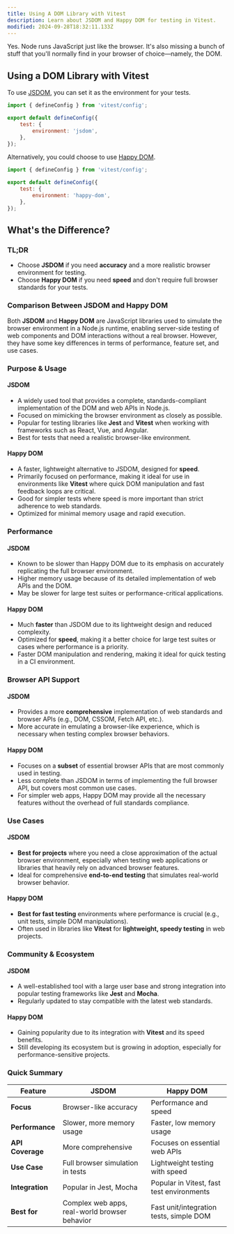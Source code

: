 ```yaml
---
title: Using A DOM Library with Vitest
description: Learn about JSDOM and Happy DOM for testing in Vitest.
modified: 2024-09-28T18:32:11.133Z
---
```


Yes. Node runs JavaScript just like the browser. It's also missing a bunch of stuff that you'll normally find in your browser of choice—namely, the DOM.

## Using a DOM Library with Vitest

To use [JSDOM](https://www.npmjs.com/package/jsdom), you can set it as the environment for your tests.

```js
import { defineConfig } from 'vitest/config';

export default defineConfig({
	test: {
		environment: 'jsdom',
	},
});
```

Alternatively, you could choose to use [Happy DOM](https://www.npmjs.com/package/happy-dom).

```js
import { defineConfig } from 'vitest/config';

export default defineConfig({
	test: {
		environment: 'happy-dom',
	},
});
```

## What's the Difference?

### TL;DR

- Choose **JSDOM** if you need **accuracy** and a more realistic browser environment for testing.
- Choose **Happy DOM** if you need **speed** and don't require full browser standards for your tests.

### Comparison Between **JSDOM** and **Happy DOM**

Both **JSDOM** and **Happy DOM** are JavaScript libraries used to simulate the browser environment in a Node.js runtime, enabling server-side testing of web components and DOM interactions without a real browser. However, they have some key differences in terms of performance, feature set, and use cases.

### Purpose & Usage

#### JSDOM

- A widely used tool that provides a complete, standards-compliant implementation of the DOM and web APIs in Node.js.
- Focused on mimicking the browser environment as closely as possible.
- Popular for testing libraries like **Jest** and **Vitest** when working with frameworks such as React, Vue, and Angular.
- Best for tests that need a realistic browser-like environment.

#### Happy DOM

- A faster, lightweight alternative to JSDOM, designed for **speed**.
- Primarily focused on performance, making it ideal for use in environments like **Vitest** where quick DOM manipulation and fast feedback loops are critical.
- Good for simpler tests where speed is more important than strict adherence to web standards.
- Optimized for minimal memory usage and rapid execution.

### Performance

#### JSDOM

- Known to be slower than Happy DOM due to its emphasis on accurately replicating the full browser environment.
- Higher memory usage because of its detailed implementation of web APIs and the DOM.
- May be slower for large test suites or performance-critical applications.

#### Happy DOM

- Much **faster** than JSDOM due to its lightweight design and reduced complexity.
- Optimized for **speed**, making it a better choice for large test suites or cases where performance is a priority.
- Faster DOM manipulation and rendering, making it ideal for quick testing in a CI environment.

### Browser API Support

#### JSDOM

- Provides a more **comprehensive** implementation of web standards and browser APIs (e.g., DOM, CSSOM, Fetch API, etc.).
- More accurate in emulating a browser-like experience, which is necessary when testing complex browser behaviors.

#### Happy DOM

- Focuses on a **subset** of essential browser APIs that are most commonly used in testing.
- Less complete than JSDOM in terms of implementing the full browser API, but covers most common use cases.
- For simpler web apps, Happy DOM may provide all the necessary features without the overhead of full standards compliance.

### Use Cases

#### JSDOM

- **Best for projects** where you need a close approximation of the actual browser environment, especially when testing web applications or libraries that heavily rely on advanced browser features.
- Ideal for comprehensive **end-to-end testing** that simulates real-world browser behavior.

#### Happy DOM

- **Best for fast testing** environments where performance is crucial (e.g., unit tests, simple DOM manipulations).
- Often used in libraries like **Vitest** for **lightweight, speedy testing** in web projects.

### Community & Ecosystem

#### JSDOM

- A well-established tool with a large user base and strong integration into popular testing frameworks like **Jest** and **Mocha**.
- Regularly updated to stay compatible with the latest web standards.

#### Happy DOM

- Gaining popularity due to its integration with **Vitest** and its speed benefits.
- Still developing its ecosystem but is growing in adoption, especially for performance-sensitive projects.

### Quick Summary

| Feature          | **JSDOM**                                     | **Happy DOM**                             |
| ---------------- | --------------------------------------------- | ----------------------------------------- |
| **Focus**        | Browser-like accuracy                         | Performance and speed                     |
| **Performance**  | Slower, more memory usage                     | Faster, low memory usage                  |
| **API Coverage** | More comprehensive                            | Focuses on essential web APIs             |
| **Use Case**     | Full browser simulation in tests              | Lightweight testing with speed            |
| **Integration**  | Popular in Jest, Mocha                        | Popular in Vitest, fast test environments |
| **Best for**     | Complex web apps, real-world browser behavior | Fast unit/integration tests, simple DOM   |

```ts
```
